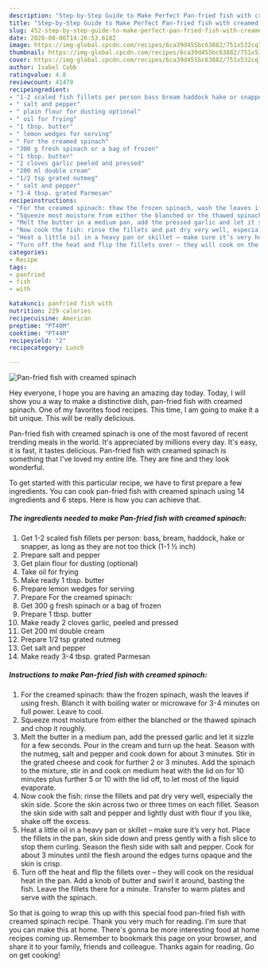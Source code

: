 ```yaml
---
description: "Step-by-Step Guide to Make Perfect Pan-fried fish with creamed spinach"
title: "Step-by-Step Guide to Make Perfect Pan-fried fish with creamed spinach"
slug: 452-step-by-step-guide-to-make-perfect-pan-fried-fish-with-creamed-spinach
date: 2020-08-06T14:26:53.618Z
image: https://img-global.cpcdn.com/recipes/6ca39d455bc63882/751x532cq70/pan-fried-fish-with-creamed-spinach-recipe-main-photo.jpg
thumbnail: https://img-global.cpcdn.com/recipes/6ca39d455bc63882/751x532cq70/pan-fried-fish-with-creamed-spinach-recipe-main-photo.jpg
cover: https://img-global.cpcdn.com/recipes/6ca39d455bc63882/751x532cq70/pan-fried-fish-with-creamed-spinach-recipe-main-photo.jpg
author: Isabel Cobb
ratingvalue: 4.8
reviewcount: 41479
recipeingredient:
- "1-2 scaled fish fillets per person bass bream haddock hake or snapper as long as they are not too thick 11  inch"
- " salt and pepper"
- " plain flour for dusting optional"
- " oil for frying"
- "1 tbsp. butter"
- " lemon wedges for serving"
- " For the creamed spinach"
- "300 g fresh spinach or a bag of frozen"
- "1 tbsp. butter"
- "2 cloves garlic peeled and pressed"
- "200 ml double cream"
- "1/2 tsp grated nutmeg"
- " salt and pepper"
- "3-4 tbsp. grated Parmesan"
recipeinstructions:
- "For the creamed spinach: thaw the frozen spinach, wash the leaves if using fresh. Blanch it with boiling water or microwave for 3-4 minutes on full power. Leave to cool."
- "Squeeze most moisture from either the blanched or the thawed spinach and chop it roughly."
- "Melt the butter in a medium pan, add the pressed garlic and let it sizzle for a few seconds. Pour in the cream and turn up the heat. Season with the nutmeg, salt and pepper and cook down for about 3 minutes. Stir in the grated cheese and cook for further 2 or 3 minutes. Add the spinach to the mixture, stir in and cook on medium heat with the lid on for 10 minutes plus further 5 or 10 with the lid off, to let most of the liquid evaporate."
- "Now cook the fish: rinse the fillets and pat dry very well, especially the skin side. Score the skin across two or three times on each fillet. Season the skin side with salt and pepper and lightly dust with flour if you like, shake off the excess."
- "Heat a little oil in a heavy pan or skillet – make sure it’s very hot. Place the fillets in the pan, skin side down and press gently with a fish slice to stop them curling. Season the flesh side with salt and pepper. Cook for about 3 minutes until the flesh around the edges turns opaque and the skin is crisp."
- "Turn off the heat and flip the fillets over – they will cook on the residual heat in the pan. Add a knob of butter and swirl it around, basting the fish. Leave the fillets there for a minute. Transfer to warm plates and serve with the spinach."
categories:
- Recipe
tags:
- panfried
- fish
- with

katakunci: panfried fish with 
nutrition: 229 calories
recipecuisine: American
preptime: "PT40M"
cooktime: "PT44M"
recipeyield: "2"
recipecategory: Lunch

---
```



![Pan-fried fish with creamed spinach](https://img-global.cpcdn.com/recipes/6ca39d455bc63882/751x532cq70/pan-fried-fish-with-creamed-spinach-recipe-main-photo.jpg)

Hey everyone, I hope you are having an amazing day today. Today, I will show you a way to make a distinctive dish, pan-fried fish with creamed spinach. One of my favorites food recipes. This time, I am going to make it a bit unique. This will be really delicious.



Pan-fried fish with creamed spinach is one of the most favored of recent trending meals in the world. It's appreciated by millions every day. It's easy, it is fast, it tastes delicious. Pan-fried fish with creamed spinach is something that I've loved my entire life. They are fine and they look wonderful.


To get started with this particular recipe, we have to first prepare a few ingredients. You can cook pan-fried fish with creamed spinach using 14 ingredients and 6 steps. Here is how you can achieve that.

<!--inarticleads1-->

##### The ingredients needed to make Pan-fried fish with creamed spinach:

1. Get 1-2 scaled fish fillets per person: bass, bream, haddock, hake or snapper, as long as they are not too thick (1-1 ½ inch)
1. Prepare  salt and pepper
1. Get  plain flour for dusting (optional)
1. Take  oil for frying
1. Make ready 1 tbsp. butter
1. Prepare  lemon wedges for serving
1. Prepare  For the creamed spinach:
1. Get 300 g fresh spinach or a bag of frozen
1. Prepare 1 tbsp. butter
1. Make ready 2 cloves garlic, peeled and pressed
1. Get 200 ml double cream
1. Prepare 1/2 tsp grated nutmeg
1. Get  salt and pepper
1. Make ready 3-4 tbsp. grated Parmesan




<!--inarticleads2-->

##### Instructions to make Pan-fried fish with creamed spinach:

1. For the creamed spinach: thaw the frozen spinach, wash the leaves if using fresh. Blanch it with boiling water or microwave for 3-4 minutes on full power. Leave to cool.
1. Squeeze most moisture from either the blanched or the thawed spinach and chop it roughly.
1. Melt the butter in a medium pan, add the pressed garlic and let it sizzle for a few seconds. Pour in the cream and turn up the heat. Season with the nutmeg, salt and pepper and cook down for about 3 minutes. Stir in the grated cheese and cook for further 2 or 3 minutes. Add the spinach to the mixture, stir in and cook on medium heat with the lid on for 10 minutes plus further 5 or 10 with the lid off, to let most of the liquid evaporate.
1. Now cook the fish: rinse the fillets and pat dry very well, especially the skin side. Score the skin across two or three times on each fillet. Season the skin side with salt and pepper and lightly dust with flour if you like, shake off the excess.
1. Heat a little oil in a heavy pan or skillet – make sure it’s very hot. Place the fillets in the pan, skin side down and press gently with a fish slice to stop them curling. Season the flesh side with salt and pepper. Cook for about 3 minutes until the flesh around the edges turns opaque and the skin is crisp.
1. Turn off the heat and flip the fillets over – they will cook on the residual heat in the pan. Add a knob of butter and swirl it around, basting the fish. Leave the fillets there for a minute. Transfer to warm plates and serve with the spinach.




So that is going to wrap this up with this special food pan-fried fish with creamed spinach recipe. Thank you very much for reading. I'm sure that you can make this at home. There's gonna be more interesting food at home recipes coming up. Remember to bookmark this page on your browser, and share it to your family, friends and colleague. Thanks again for reading. Go on get cooking!

